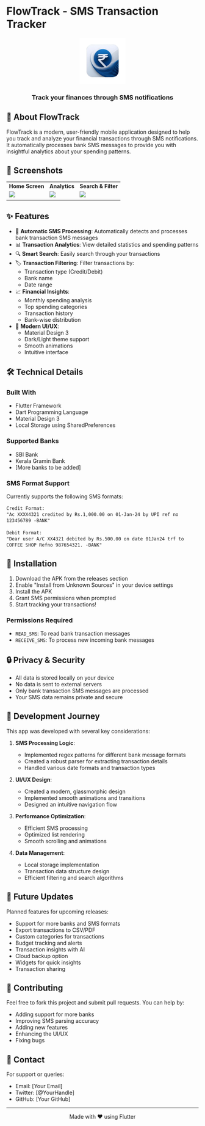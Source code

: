 # FlowTrack - SMS Transaction Tracker

<div align="center">
  <img src="assets/icon/icon.png" alt="FlowTrack Logo" width="120"/>
  <h3>Track your finances through SMS notifications</h3>
</div>

## 📱 About FlowTrack

FlowTrack is a modern, user-friendly mobile application designed to help you track and analyze your financial transactions through SMS notifications. It automatically processes bank SMS messages to provide you with insightful analytics about your spending patterns.

## 📸 Screenshots

<div align="center">
  <table>
    <tr>
      <td align="center"><strong>Home Screen</strong></td>
      <td align="center"><strong>Analytics</strong></td>
      <td align="center"><strong>Search & Filter</strong></td>
    </tr>
    <tr>
      <td><img src="screenshots/homepage.jpg" width="200"/></td>
      <td><img src="screenshots/summary.jpg" width="200"/></td>
      <td><img src="screenshots/search.jpg" width="200"/></td>
    </tr>
  </table>
</div>

## ✨ Features

- 🏦 **Automatic SMS Processing**: Automatically detects and processes bank transaction SMS messages
- 📊 **Transaction Analytics**: View detailed statistics and spending patterns
- 🔍 **Smart Search**: Easily search through your transactions
- 🏷️ **Transaction Filtering**: Filter transactions by:
  - Transaction type (Credit/Debit)
  - Bank name
  - Date range
- 📈 **Financial Insights**:
  - Monthly spending analysis
  - Top spending categories
  - Transaction history
  - Bank-wise distribution
- 🎨 **Modern UI/UX**:
  - Material Design 3
  - Dark/Light theme support
  - Smooth animations
  - Intuitive interface

## 🛠️ Technical Details

### Built With
- Flutter Framework
- Dart Programming Language
- Material Design 3
- Local Storage using SharedPreferences

### Supported Banks
- SBI Bank
- Kerala Gramin Bank
- [More banks to be added]

### SMS Format Support
Currently supports the following SMS formats:
```
Credit Format:
"Ac XXXX4321 credited by Rs.1,000.00 on 01-Jan-24 by UPI ref no 123456789 -BANK"

Debit Format:
"Dear user A/C XX4321 debited by Rs.500.00 on date 01Jan24 trf to COFFEE SHOP Refno 987654321. -BANK"
```

## 📲 Installation

1. Download the APK from the releases section
2. Enable "Install from Unknown Sources" in your device settings
3. Install the APK
4. Grant SMS permissions when prompted
5. Start tracking your transactions!

### Permissions Required
- `READ_SMS`: To read bank transaction messages
- `RECEIVE_SMS`: To process new incoming bank messages

## 🔒 Privacy & Security

- All data is stored locally on your device
- No data is sent to external servers
- Only bank transaction SMS messages are processed
- Your SMS data remains private and secure

## 🚀 Development Journey

This app was developed with several key considerations:

1. **SMS Processing Logic**:
   - Implemented regex patterns for different bank message formats
   - Created a robust parser for extracting transaction details
   - Handled various date formats and transaction types

2. **UI/UX Design**:
   - Created a modern, glassmorphic design
   - Implemented smooth animations and transitions
   - Designed an intuitive navigation flow

3. **Performance Optimization**:
   - Efficient SMS processing
   - Optimized list rendering
   - Smooth scrolling and animations

4. **Data Management**:
   - Local storage implementation
   - Transaction data structure design
   - Efficient filtering and search algorithms

## 🤝 Future Updates

Planned features for upcoming releases:
- Support for more banks and SMS formats
- Export transactions to CSV/PDF
- Custom categories for transactions
- Budget tracking and alerts
- Transaction insights with AI
- Cloud backup option
- Widgets for quick insights
- Transaction sharing

## 🤝 Contributing

Feel free to fork this project and submit pull requests. You can help by:
- Adding support for more banks
- Improving SMS parsing accuracy
- Adding new features
- Enhancing the UI/UX
- Fixing bugs

## 📝 Contact

For support or queries:
- Email: [Your Email]
- Twitter: [@YourHandle]
- GitHub: [Your GitHub]

---

<div align="center">
  Made with ❤️ using Flutter
</div>
